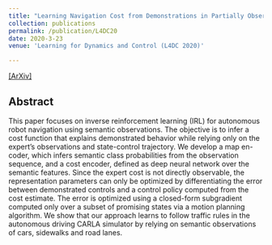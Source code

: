 ```yaml
---
title: "Learning Navigation Cost from Demonstrations in Partially Observable Environments"
collection: publications
permalink: /publication/L4DC20
date: 2020-3-23
venue: 'Learning for Dynamics and Control (L4DC 2020)'

---
```

[[ArXiv]](https://arxiv.org/abs/2002.11637)


## Abstract
This paper focuses on inverse reinforcement learning (IRL) for autonomous robot navigation using semantic observations. The objective is to infer a cost function that explains demonstrated behavior while relying only on the expert’s observations and state-control trajectory. We develop a map en-
coder, which infers semantic class probabilities from the observation sequence, and a cost encoder, defined as deep neural network over the semantic features. Since the expert cost is not directly observable, the representation parameters can only be optimized by differentiating the error between
demonstrated controls and a control policy computed from the cost estimate. The error is optimized using a closed-form subgradient computed only over a subset of promising states via a motion planning algorithm. We show that our approach learns to follow traffic rules in the autonomous driving CARLA simulator by relying on semantic observations of cars, sidewalks and road lanes.